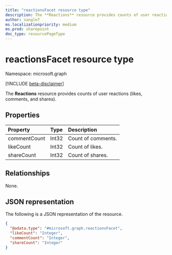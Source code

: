 ```yaml
---
title: "reactionsFacet resource type"
description: The **Reactions** resource provides counts of user reactions (likes, comments, and shares).
author: sangle7
ms.localizationpriority: medium
ms.prod: sharepoint
doc_type: resourcePageType
---
```


# reactionsFacet resource type

Namespace: microsoft.graph

[!INCLUDE [beta-disclaimer](../../includes/beta-disclaimer.md)]

The **Reactions** resource provides counts of user reactions (likes, comments, and shares).

## Properties
|Property|Type|Description|
|:---|:---|:---|
|commentCount|Int32|Count of comments.|
|likeCount|Int32|Count of likes. |
|shareCount|Int32|Count of shares.|

## Relationships
None.

## JSON representation
The following is a JSON representation of the resource.
<!-- {
  "blockType": "resource",
  "@odata.type": "microsoft.graph.reactionsFacet"
}
-->
``` json
{
  "@odata.type": "#microsoft.graph.reactionsFacet",
  "likeCount": "Integer",
  "commentCount": "Integer",
  "shareCount": "Integer"
}
```

